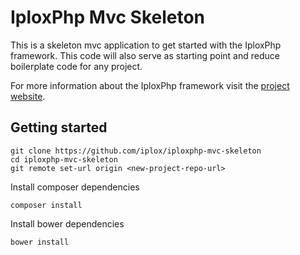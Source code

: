 IploxPhp Mvc Skeleton
===================

This is a skeleton mvc application to get started with the IploxPhp framework. This code will also serve as starting point and reduce boilerplate code for any project. 

For more information about the IploxPhp framework visit the [project website](http://iplox.org/iploxphp).

Getting started
-----
```
git clone https://github.com/iplox/iploxphp-mvc-skeleton
cd iploxphp-mvc-skeleton
git remote set-url origin <new-project-repo-url>
```
Install composer dependencies
```
composer install
```
Install bower dependencies
```
bower install
```
